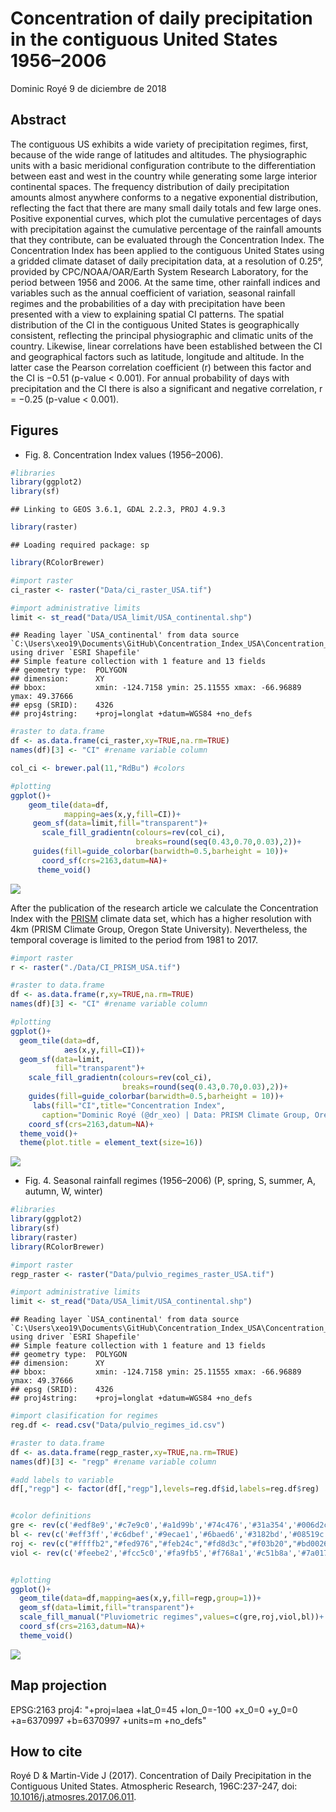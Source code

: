 Concentration of daily precipitation in the contiguous United States 1956–2006
================
Dominic Royé
9 de diciembre de 2018

Abstract
--------

The contiguous US exhibits a wide variety of precipitation regimes, first, because of the wide range of latitudes and altitudes. The physiographic units with a basic meridional configuration contribute to the differentiation between east and west in the country while generating some large interior continental spaces. The frequency distribution of daily precipitation amounts almost anywhere conforms to a negative exponential distribution, reflecting the fact that there are many small daily totals and few large ones. Positive exponential curves, which plot the cumulative percentages of days with precipitation against the cumulative percentage of the rainfall amounts that they contribute, can be evaluated through the Concentration Index. The Concentration Index has been applied to the contiguous United States using a gridded climate dataset of daily precipitation data, at a resolution of 0.25°, provided by CPC/NOAA/OAR/Earth System Research Laboratory, for the period between 1956 and 2006. At the same time, other rainfall indices and variables such as the annual coefficient of variation, seasonal rainfall regimes and the probabilities of a day with precipitation have been presented with a view to explaining spatial CI patterns. The spatial distribution of the CI in the contiguous United States is geographically consistent, reflecting the principal physiographic and climatic units of the country. Likewise, linear correlations have been established between the CI and geographical factors such as latitude, longitude and altitude. In the latter case the Pearson correlation coefficient (r) between this factor and the CI is −0.51 (p-value &lt; 0.001). For annual probability of days with precipitation and the CI there is also a significant and negative correlation, r = −0.25 (p-value &lt; 0.001).

Figures
-------

-   Fig. 8. Concentration Index values (1956–2006).

``` r
#libraries
library(ggplot2)
library(sf)
```

    ## Linking to GEOS 3.6.1, GDAL 2.2.3, PROJ 4.9.3

``` r
library(raster)
```

    ## Loading required package: sp

``` r
library(RColorBrewer)

#import raster
ci_raster <- raster("Data/ci_raster_USA.tif")

#import administrative limits
limit <- st_read("Data/USA_limit/USA_continental.shp")
```

    ## Reading layer `USA_continental' from data source `C:\Users\xeo19\Documents\GitHub\Concentration_Index_USA\Concentration_Index_USA\Data\USA_limit\USA_continental.shp' using driver `ESRI Shapefile'
    ## Simple feature collection with 1 feature and 13 fields
    ## geometry type:  POLYGON
    ## dimension:      XY
    ## bbox:           xmin: -124.7158 ymin: 25.11555 xmax: -66.96889 ymax: 49.37666
    ## epsg (SRID):    4326
    ## proj4string:    +proj=longlat +datum=WGS84 +no_defs

``` r
#raster to data.frame
df <- as.data.frame(ci_raster,xy=TRUE,na.rm=TRUE)
names(df)[3] <- "CI" #rename variable column

col_ci <- brewer.pal(11,"RdBu") #colors

#plotting
ggplot()+
    geom_tile(data=df,
            mapping=aes(x,y,fill=CI))+
     geom_sf(data=limit,fill="transparent")+
       scale_fill_gradientn(colours=rev(col_ci),
                            breaks=round(seq(0.43,0.70,0.03),2))+
     guides(fill=guide_colorbar(barwidth=0.5,barheight = 10))+
       coord_sf(crs=2163,datum=NA)+
      theme_void()
```

![](README_files/figure-markdown_github/unnamed-chunk-1-1.png)

After the publication of the research article we calculate the Concentration Index with the [PRISM](http://www.prism.oregonstate.edu/) climate data set, which has a higher resolution with 4km (PRISM Climate Group, Oregon State University). Nevertheless, the temporal coverage is limited to the period from 1981 to 2017.

``` r
#import raster
r <- raster("./Data/CI_PRISM_USA.tif")

#raster to data.frame
df <- as.data.frame(r,xy=TRUE,na.rm=TRUE)
names(df)[3] <- "CI" #rename variable column

#plotting
ggplot()+
  geom_tile(data=df,
            aes(x,y,fill=CI))+
  geom_sf(data=limit,
          fill="transparent")+
    scale_fill_gradientn(colours=rev(col_ci),
                         breaks=round(seq(0.43,0.70,0.03),2))+
    guides(fill=guide_colorbar(barwidth=0.5,barheight = 10))+
     labs(fill="CI",title="Concentration Index",
       caption="Dominic Royé (@dr_xeo) | Data: PRISM Climate Group, Oregon State University")+
    coord_sf(crs=2163,datum=NA)+
  theme_void()+
  theme(plot.title = element_text(size=16))
```

![](README_files/figure-markdown_github/unnamed-chunk-2-1.png)

-   Fig. 4. Seasonal rainfall regimes (1956–2006) (P, spring, S, summer, A, autumn, W, winter)

``` r
#libraries
library(ggplot2)
library(sf)
library(raster)
library(RColorBrewer)

#import raster
regp_raster <- raster("Data/pulvio_regimes_raster_USA.tif")

#import administrative limits
limit <- st_read("Data/USA_limit/USA_continental.shp")
```

    ## Reading layer `USA_continental' from data source `C:\Users\xeo19\Documents\GitHub\Concentration_Index_USA\Concentration_Index_USA\Data\USA_limit\USA_continental.shp' using driver `ESRI Shapefile'
    ## Simple feature collection with 1 feature and 13 fields
    ## geometry type:  POLYGON
    ## dimension:      XY
    ## bbox:           xmin: -124.7158 ymin: 25.11555 xmax: -66.96889 ymax: 49.37666
    ## epsg (SRID):    4326
    ## proj4string:    +proj=longlat +datum=WGS84 +no_defs

``` r
#import clasification for regimes
reg.df <- read.csv("Data/pulvio_regimes_id.csv")

#raster to data.frame
df <- as.data.frame(regp_raster,xy=TRUE,na.rm=TRUE)
names(df)[3] <- "regp" #rename variable column

#add labels to variable
df[,"regp"] <- factor(df[,"regp"],levels=reg.df$id,labels=reg.df$reg)


#color definitions
gre <- rev(c('#edf8e9','#c7e9c0','#a1d99b','#74c476','#31a354','#006d2c'))
bl <- rev(c('#eff3ff','#c6dbef','#9ecae1','#6baed6','#3182bd','#08519c'))
roj <- rev(c("#ffffb2","#fed976","#feb24c","#fd8d3c","#f03b20","#bd0026"))
viol <- rev(c('#feebe2','#fcc5c0','#fa9fb5','#f768a1','#c51b8a','#7a0177'))


#plotting
ggplot()+
  geom_tile(data=df,mapping=aes(x,y,fill=regp,group=1))+
  geom_sf(data=limit,fill="transparent")+
  scale_fill_manual("Pluviometric regimes",values=c(gre,roj,viol,bl))+
  coord_sf(crs=2163,datum=NA)+
  theme_void()
```

![](README_files/figure-markdown_github/unnamed-chunk-3-1.png)

Map projection
--------------

EPSG:2163 proj4: "+proj=laea +lat\_0=45 +lon\_0=-100 +x\_0=0 +y\_0=0 +a=6370997 +b=6370997 +units=m +no\_defs"

How to cite
-----------

Royé D & Martin-Vide J (2017). Concentration of Daily Precipitation in the Contiguous United States. Atmospheric Research, 196C:237-247, doi: [10.1016/j.atmosres.2017.06.011](https://doi.org/10.1016/j.atmosres.2017.06.011).
